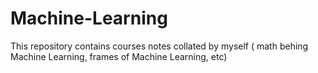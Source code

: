# Machine-Learning
This repository contains courses notes collated by myself ( math behing Machine Learning, frames of Machine Learning, etc)

